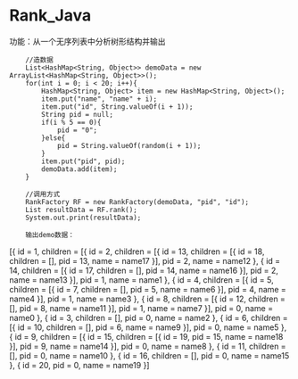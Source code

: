 # Rank_Java
功能：从一个无序列表中分析树形结构并输出

		
		//造数据
		List<HashMap<String, Object>> demoData = new ArrayList<HashMap<String, Object>>();
		for(int i = 0; i < 20; i++){
			HashMap<String, Object> item = new HashMap<String, Object>();
			item.put("name", "name" + i);
			item.put("id", String.valueOf(i + 1));
			String pid = null;
			if(i % 5 == 0){
				pid = "0";
			}else{
				pid = String.valueOf(random(i + 1));
			}
			item.put("pid", pid);
			demoData.add(item);
		}
		
		//调用方式
		RankFactory RF = new RankFactory(demoData, "pid", "id");
		List resultData = RF.rank();
		System.out.print(resultData);
		
		输出demo数据：
[{
    id = 1,
    children = [{
        id = 2,
        children = [{
            id = 13,
            children = [{
                id = 18,
                children = [],
                pid = 13,
                name = name17
            }],
            pid = 2,
            name = name12
        },
        {
            id = 14,
            children = [{
                id = 17,
                children = [],
                pid = 14,
                name = name16
            }],
            pid = 2,
            name = name13
        }],
        pid = 1,
        name = name1
    },
    {
        id = 4,
        children = [{
            id = 5,
            children = [{
                id = 7,
                children = [],
                pid = 5,
                name = name6
            }],
            pid = 4,
            name = name4
        }],
        pid = 1,
        name = name3
    },
    {
        id = 8,
        children = [{
            id = 12,
            children = [],
            pid = 8,
            name = name11
        }],
        pid = 1,
        name = name7
    }],
    pid = 0,
    name = name0
},
{
    id = 3,
    children = [],
    pid = 0,
    name = name2
},
{
    id = 6,
    children = [{
        id = 10,
        children = [],
        pid = 6,
        name = name9
    }],
    pid = 0,
    name = name5
},
{
    id = 9,
    children = [{
        id = 15,
        children = [{
            id = 19,
            pid = 15,
            name = name18
        }],
        pid = 9,
        name = name14
    }],
    pid = 0,
    name = name8
},
{
    id = 11,
    children = [],
    pid = 0,
    name = name10
},
{
    id = 16,
    children = [],
    pid = 0,
    name = name15
},
{
    id = 20,
    pid = 0,
    name = name19
}]
